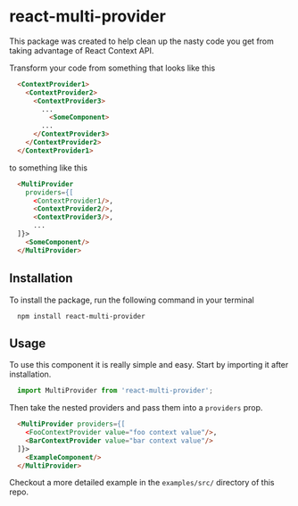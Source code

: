 # react-multi-provider

This package was created to help clean up the nasty code you get from taking advantage of React Context API.

Transform your code from something that looks like this
```html
  <ContextProvider1>
    <ContextProvider2>
      <ContextProvider3>
        ...
          <SomeComponent>
        ...
      </ContextProvider3>
    </ContextProvider2>
  </ContextProvider1>
```

to something like this
```html
  <MultiProvider
    providers={[
      <ContextProvider1/>,
      <ContextProvider2/>,
      <ContextProvider3/>,
      ...
  ]}>
    <SomeComponent/>
  </MultiProvider>
```

## Installation

To install the package, run the following command in your terminal
```shell
  npm install react-multi-provider
```

## Usage

To use this component it is really simple and easy. Start by importing it after installation.
```javascript
  import MultiProvider from 'react-multi-provider';
```

Then take the nested providers and pass them into a `providers` prop.
```html
  <MultiProvider providers={[
    <FooContextProvider value="foo context value"/>,
    <BarContextProvider value="bar context value"/>
  ]}>
    <ExampleComponent/>
  </MultiProvider>
```

Checkout a more detailed example in the `examples/src/` directory of this repo.
